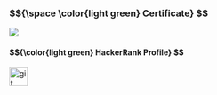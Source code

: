 <h3> $${\space \color{light green} Certificate} $$ </h3>
<img src="https://www.hackerrank.com/certificates/5e506967aa5f" />

<h4> $${\color{light green} HackerRank Profile} $$ </h4>
<a href="https://www.hackerrank.com/tausifsamin10?hr_r=1"><img src="https://upload.wikimedia.org/wikipedia/commons/4/40/HackerRank_Icon-1000px.png" alt="git" width="33"  height="33" /></a>
